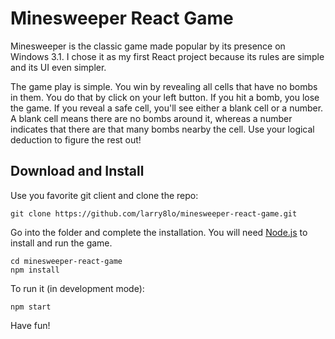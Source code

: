 # Minesweeper React Game

Minesweeper is the classic game made popular by its presence on Windows 3.1. I chose it as my first React project because its rules are simple and its UI even simpler. 

The game play is simple. You win by revealing all cells that have no bombs in them. You do that by click on your left button. If you hit a bomb, you lose the game. If you reveal a safe cell, you'll see either a blank cell or a number. A blank cell means there are no bombs around it, whereas a number indicates that there are that many bombs nearby the cell. Use your logical deduction to figure the rest out!

## Download and Install

Use you favorite git client and clone the repo:

    git clone https://github.com/larry8lo/minesweeper-react-game.git

Go into the folder and complete the installation. You will need [Node.js](https://nodejs.org) to install and run the game.

    cd minesweeper-react-game
    npm install

To run it (in development mode):

    npm start

Have fun!
